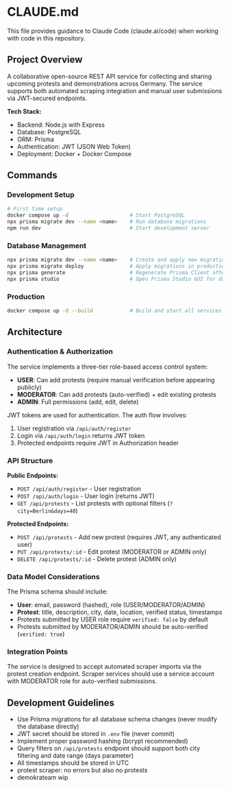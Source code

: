 # CLAUDE.md

This file provides guidance to Claude Code (claude.ai/code) when working with code in this repository.

## Project Overview

A collaborative open-source REST API service for collecting and sharing upcoming protests and demonstrations across Germany. The service supports both automated scraping integration and manual user submissions via JWT-secured endpoints.

**Tech Stack:**
- Backend: Node.js with Express
- Database: PostgreSQL
- ORM: Prisma
- Authentication: JWT (JSON Web Token)
- Deployment: Docker + Docker Compose

## Commands

### Development Setup
```bash
# First time setup
docker compose up -d                    # Start PostgreSQL
npx prisma migrate dev --name <name>    # Run database migrations
npm run dev                             # Start development server
```

### Database Management
```bash
npx prisma migrate dev --name <name>    # Create and apply new migration
npx prisma migrate deploy               # Apply migrations in production
npx prisma generate                     # Regenerate Prisma Client after schema changes
npx prisma studio                       # Open Prisma Studio GUI for database inspection
```

### Production
```bash
docker compose up -d --build            # Build and start all services in production mode
```

## Architecture

### Authentication & Authorization

The service implements a three-tier role-based access control system:

- **USER**: Can add protests (require manual verification before appearing publicly)
- **MODERATOR**: Can add protests (auto-verified) + edit existing protests
- **ADMIN**: Full permissions (add, edit, delete)

JWT tokens are used for authentication. The auth flow involves:
1. User registration via `/api/auth/register`
2. Login via `/api/auth/login` returns JWT token
3. Protected endpoints require JWT in Authorization header

### API Structure

**Public Endpoints:**
- `POST /api/auth/register` - User registration
- `POST /api/auth/login` - User login (returns JWT)
- `GET /api/protests` - List protests with optional filters (`?city=Berlin&days=40`)

**Protected Endpoints:**
- `POST /api/protests` - Add new protest (requires JWT, any authenticated user)
- `PUT /api/protests/:id` - Edit protest (MODERATOR or ADMIN only)
- `DELETE /api/protests/:id` - Delete protest (ADMIN only)

### Data Model Considerations

The Prisma schema should include:
- **User**: email, password (hashed), role (USER/MODERATOR/ADMIN)
- **Protest**: title, description, city, date, location, verified status, timestamps
- Protests submitted by USER role require `verified: false` by default
- Protests submitted by MODERATOR/ADMIN should be auto-verified (`verified: true`)

### Integration Points

The service is designed to accept automated scraper imports via the protest creation endpoint. Scraper services should use a service account with MODERATOR role for auto-verified submissions.

## Development Guidelines

- Use Prisma migrations for all database schema changes (never modify the database directly)
- JWT secret should be stored in `.env` file (never commit)
- Implement proper password hashing (bcrypt recommended)
- Query filters on `/api/protests` endpoint should support both city filtering and date range (days parameter)
- All timestamps should be stored in UTC
- protest scraper: no errors but also no protests
- demokrateam wip